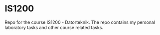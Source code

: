 # IS1200
Repo for the course IS1200 - Datorteknik. The repo contains my personal laboratory tasks and other course related tasks. 
